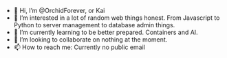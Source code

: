 - 👋 Hi, I’m @OrchidForever, or Kai
- 👀 I’m interested in a lot of random web things honest. From Javascript to Python to server management to database admin things.
- 🌱 I’m currently learning to be better prepared. Containers and AI.
- 💞️ I’m looking to collaborate on nothing at the moment.
- 📫 How to reach me: Currently no public email

<!---
OrchidForever/OrchidForever is a ✨ special ✨ repository because its `README.md` (this file) appears on your GitHub profile.
You can click the Preview link to take a look at your changes.
--->

